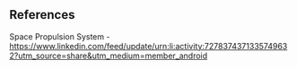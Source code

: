 # 


## References

 Space Propulsion System  - https://www.linkedin.com/feed/update/urn:li:activity:7278374371335749632?utm_source=share&utm_medium=member_android
